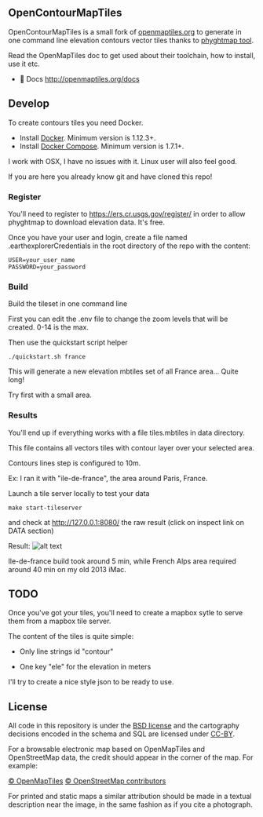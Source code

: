 ## OpenContourMapTiles 

OpenContourMapTiles is a small fork of [openmaptiles.org](http://openmaptiles.org/) to generate in one command line elevation contours vector tiles
thanks to [phyghtmap tool](http://katze.tfiu.de/projects/phyghtmap/).

Read the OpenMapTiles doc to get used about their toolchain, how to install, use it etc.

- :link: Docs http://openmaptiles.org/docs

## Develop

To create contours tiles you need Docker.
- Install [Docker](https://docs.docker.com/engine/installation/). Minimum version is 1.12.3+.
- Install [Docker Compose](https://docs.docker.com/compose/install/). Minimum version is 1.7.1+.

I work with OSX, I have no issues with it. Linux user will also feel good.

If you are here you already know git and have cloned this repo!

### Register

You'll need to register to https://ers.cr.usgs.gov/register/ in order to allow phyghtmap to download elevation data. It's free.

Once you have your user and login, create a file named .earthexplorerCredentials in the root directory of the repo with the content:

```
USER=your_user_name
PASSWORD=your_password
``` 

### Build

Build the tileset in one command line

First you can edit the .env file to change the zoom levels that will be created. 0-14 is the max.

Then use the quickstart script helper

```
./quickstart.sh france
```

This will generate a new elevation mbtiles set of all France area... Quite long!

Try first with a small area.

### Results

You'll end up if everything works with a file tiles.mbtiles in data directory.

This file contains all vectors tiles with contour layer over your selected area.

Contours lines step is configured to 10m. 

Ex: I ran it with "ile-de-france", the area around Paris, France.

Launch a tile server locally to test your data

```
make start-tileserver
```

and check at http://127.0.0.1:8080/ the raw result (click on inspect link on DATA section)

Result:
![alt text](https://raw.githubusercontent.com/RomainQuidet/openmaptiles/contours/ile-de-france.png "ile-de-france raw elevation contours")

Ile-de-france build took around 5 min, while French Alps area required around 40 min on my old 2013 iMac.

## TODO

Once you've got your tiles, you'll need to create a mapbox sytle to serve them from a mapbox tile server.

The content of the tiles is quite simple:

- Only line strings id "contour"

- One key "ele" for the elevation in meters

I'll try to create a nice style json to be ready to use.

## License

All code in this repository is under the [BSD license](./LICENSE.md) and the cartography decisions encoded in the schema and SQL are licensed under [CC-BY](./LICENSE.md).

For a browsable electronic map based on OpenMapTiles and OpenStreetMap data, the
credit should appear in the corner of the map. For example:

[© OpenMapTiles](http://openmaptiles.org/) [© OpenStreetMap contributors](http://www.openstreetmap.org/copyright)

For printed and static maps a similar attribution should be made in a textual
description near the image, in the same fashion as if you cite a photograph.
